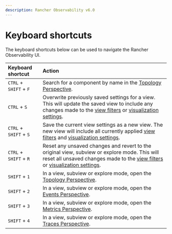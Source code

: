 ```yaml
---
description: Rancher Observability v6.0
---
```


# Keyboard shortcuts

The keyboard shortcuts below can be used to navigate the Rancher Observability UI.

| Keyboard shortcut | Action                                                                                                                                                                                                                                                                                                                                                                                                                                                                          |
| :--- |:--------------------------------------------------------------------------------------------------------------------------------------------------------------------------------------------------------------------------------------------------------------------------------------------------------------------------------------------------------------------------------------------------------------------------------------------------------------------------------|
| `CTRL` + `SHIFT` + `F` | Search for a component by name in the [Topology Perspective](../views/k8s-topology-perspective.md).                                                                                                                                                                                                                                                                                                                                                                             |
| `CTRL` + `S` | Overwrite previously saved settings for a view. This will update the saved view to include any changes made to the [view filters](../views/k8s-filters.md) or [visualization settings](../views/k8s-topology-perspective.md#visualization-settings). |
| `CTRL` + `SHIFT` + `S` | Save the current view settings as a new view. The new view will include all currently applied [view filters](../views/k8s-filters.md) and [visualization settings](../views/k8s-topology-perspective.md#visualization-settings).                                                                                                                                                                                                             |
| `CTRL` + `SHIFT` + `R` | Reset any unsaved changes and revert to the original view, subview or explore mode. This will reset all unsaved changes made to the [view filters](../views/k8s-filters.md) or [visualization settings](../views/k8s-topology-perspective.md#visualization-settings).                                                                                                                                                                                                                                                    |
| `SHIFT` + `1` | In a view, subview or explore mode, open the [Topology Perspective](../views/k8s-topology-perspective.md).                                                                                                                                                                                                                                                                                                                                                                      |
| `SHIFT` + `2` | In a view, subview or explore mode, open the [Events Perspective](../views/k8s-events-perspective.md).                                                                                                                                                                                                                                                                                                                                                                          |
| `SHIFT` + `3` | In a view, subview or explore mode, open the [Metrics Perspective](../views/k8s-metrics-perspective.md).                                                                                                                                                                                                                                                                                                                                                                        |
| `SHIFT` + `4` | In a view, subview or explore mode, open the [Traces Perspective](../views/k8s-traces-perspective.md).                                                                                                                                                                                                                                                                                                                                                                          |

